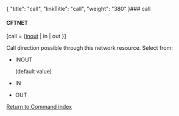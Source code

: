 {
    "title": "call",
    "linkTitle": "call",
    "weight": "380"
}### <span id="call"></span>call

#### CFTNET

\[call = {<u>inout</u> | in | out }\]

Call direction possible through this network resource. Select from:

-   INOUT
    (default value)
-   IN
-   OUT

[Return to Command index](../)
